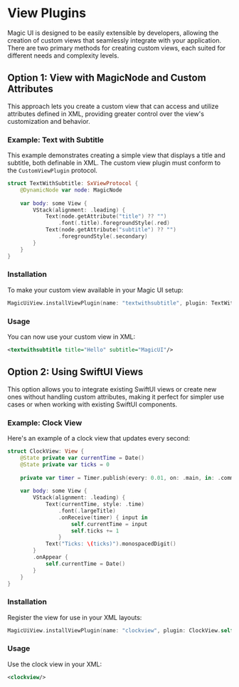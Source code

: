 # View Plugins

Magic UI is designed to be easily extensible by developers, allowing the creation of custom views that seamlessly integrate with your application. There are two primary methods for creating custom views, each suited for different needs and complexity levels.

## Option 1: View with MagicNode and Custom Attributes

This approach lets you create a custom view that can access and utilize attributes defined in XML, providing greater control over the view's customization and behavior.

### Example: Text with Subtitle
This example demonstrates creating a simple view that displays a title and subtitle, both definable in XML.
The custom view plugin must conform to the `CustomViewPlugin` protocol.

```swift
struct TextWithSubtitle: SxViewProtocol {
    @DynamicNode var node: MagicNode
    
    var body: some View {
        VStack(alignment: .leading) {
            Text(node.getAttribute("title") ?? "")
                .font(.title).foregroundStyle(.red)
            Text(node.getAttribute("subtitle") ?? "")
                .foregroundStyle(.secondary)
        }
    }
}
```

### Installation
To make your custom view available in your Magic UI setup:

```swift
MagicUiView.installViewPlugin(name: "textwithsubtitle", plugin: TextWithSubtitle.self)
```

### Usage
You can now use your custom view in XML:
```xml
<textwithsubtitle title="Hello" subtitle="MagicUI"/>
```

## Option 2: Using SwiftUI Views

This option allows you to integrate existing SwiftUI views or create new ones without handling custom attributes, making it perfect for simpler use cases or when working with existing SwiftUI components.

### Example: Clock View
Here's an example of a clock view that updates every second:
```swift
struct ClockView: View {
    @State private var currentTime = Date()
    @State private var ticks = 0
    
    private var timer = Timer.publish(every: 0.01, on: .main, in: .common).autoconnect()
    
    var body: some View {
        VStack(alignment: .leading) {
            Text(currentTime, style: .time)
                .font(.largeTitle)
                .onReceive(timer) { input in
                    self.currentTime = input
                    self.ticks += 1
                }
            Text("Ticks: \(ticks)").monospacedDigit()
        }
        .onAppear {
            self.currentTime = Date()
        }
    }
}
```

### Installation
Register the view for use in your XML layouts:
```swift
MagicUiView.installViewPlugin(name: "clockview", plugin: ClockView.self)
```

### Usage
Use the clock view in your XML:
```xml
<clockview/>
```
